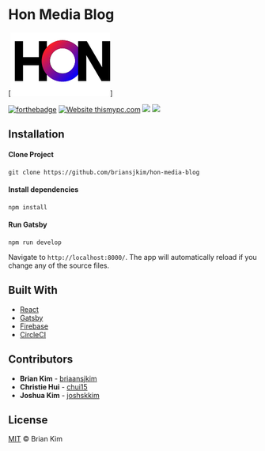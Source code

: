 # Hon Media Blog
[![Logo](src/assets/images/HonLogo.png)]

[![forthebadge](https://forthebadge.com/images/badges/made-with-javascript.svg)](http://thismypc.com/)
[![Website thismypc.com](https://img.shields.io/website-up-down-green-red/http/shields.io.svg)](http://thismypc.com/)
<img src="https://img.shields.io/github/license/briansjkim/hon-media-blog">
<img src="https://img.shields.io/twitter/url?style=social">

## Installation

#### Clone Project

```shell
git clone https://github.com/briansjkim/hon-media-blog
```

#### Install dependencies

```shell
npm install
```

#### Run Gatsby

```shell
npm run develop
```

Navigate to `http://localhost:8000/`. The app will automatically reload if you change any of the source files.

## Built With

- [React](https://reactjs.org/)
- [Gatsby](https://www.gatsbyjs.com/)
- [Firebase](https://firebase.google.com/)
- [CircleCI](https://circleci.com/)

## Contributors
* **Brian Kim** - [briaansjkim](https://github.com/briansjkim)
* **Christie Hui** - [chui15](https://github.com/chui15)
* **Joshua Kim** - [joshskkim](https://github.com/joshskkim)


## License

[MIT](LICENSE) © Brian Kim